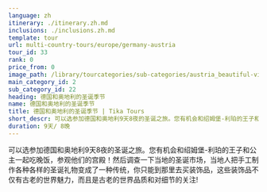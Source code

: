 ```yaml
---
language: zh
itinerary: ./itinerary.zh.md
inclusions: ./inclusions.zh.md
template: tour
url: multi-country-tours/europe/germany-austria
tour_id: 33
rank: 0
price_from: 0
image_path: /library/tourcategories/sub-categories/austria_beautiful-view-of-the-historic-city-of-salzburg-with-festung-hohensalzburg-in-winter%2C-salzburger-land%2C-austria_600.480.jpg
main_category_id: 2
sub_category_id: 22
heading: 德国和奥地利的圣诞季节
name: 德国和奥地利的圣诞季节
title: 德国和奥地利的圣诞季节 | Tika Tours
short_descr: 可以选参加德国和奥地利9天8夜的圣诞之旅。您有机会和绍姆堡-利珀的王子和公主一起 吃晚饭，参观他们的宫殿！
duration: 9天/ 8晚
---
```

可以选参加德国和奥地利9天8夜的圣诞之旅。您有机会和绍姆堡-利珀的王子和公主一起吃晚饭，参观他们的宫殿！然后调查一下当地的圣诞市场，当地人把手工制作各种各样的圣诞礼物变成了一种传统，你只能到那里去买装饰品，这些装饰品不仅有古老的世界魅力，而且是古老的世界品质和对细节的关注!



